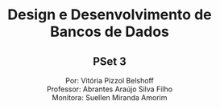 <div align="center">
  
  # Design e Desenvolvimento de Bancos de Dados
  ## PSet 3
  
Por: Vitória Pizzol Belshoff </br>
Professor: Abrantes Araújo Silva Filho </br>
Monitora: Suellen Miranda Amorim 

</br>

</div>
